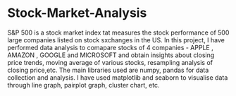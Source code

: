 # Stock-Market-Analysis
S&P 500 is a stock market index tat measures the stock performance of 500 large companies listed on stock sxchanges in the US.
In this project, I have performed data analysis to comapare stocks of 4 companies - APPLE , AMAZON , GOOGLE and MICROSOFT and obtain insights about closing price trends, moving average of various stocks, resampling analysis of closing price,etc.
The main libraries used are numpy, pandas for data collection and analysis. I have used matplotlib and seaborn to visualise data through line graph, pairplot graph, cluster chart, etc.
